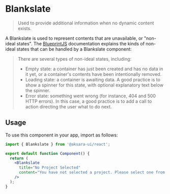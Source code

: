 # Blankslate

> Used to provide additional information when no dynamic content exists.

A Blankslate is used to represent contents that are unavailable, or "non-ideal states". The [BlueprintJS](https://blueprintjs.com/docs/#core/components/non-ideal-state) documentation explains the kinds of non-ideal states that can be handled by a Blankslate component:

> There are several types of non-ideal states, including:
>
> - Empty state: a container has just been created and has no data in it yet, or a container's contents have been intentionally removed.
> - Loading state: a container is awaiting data. A good practice is to show a spinner for this state, with optional explanatory text below the spinner.
> - Error state: something went wrong (for instance, 404 and 500 HTTP errors). In this case, a good practice is to add a call to action directing the user what to do next.

## Usage

To use this component in your app, import as follows:

```jsx
import { Blankslate } from '@aksara-ui/react';

export default function Component() {
  return (
    <Blankslate
      title="No Project Selected"
      content="You have not selected a project. Please select one from the dropdown on the left."
    />
  );
}
```
